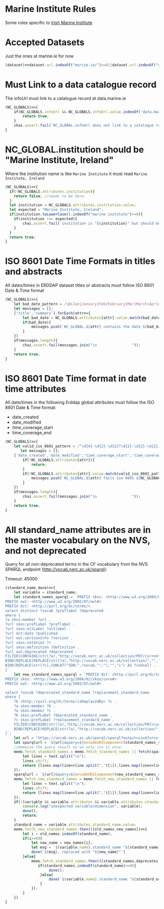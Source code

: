 # Marine Institute Rules

Some rules specific to [Irish Marine Institute](https://www.marine.ie/)

# Accepted Datasets
Just the ones at marine.ie for now

```javascript
(dataset)=>dataset.url.indexOf("marine.ie/")>=0||dataset.url.indexOf("digitalocean.ie/")>=0;
```

# Must Link to a data catalogue record
The infoUrl must link to a catalogue record at data.marine.ie

```javascript
(NC_GLOBALS)=>{
    if(NC_GLOBALS.infoUrl && NC_GLOBALS.infoUrl.value.indexOf('data.marine.ie')>=0){
        return true;
    }
    chai.assert.fail(`NC_GLOBAL.infoUrl does not link to a catalogue record at data.marine.ie`)
}
```

# NC_GLOBAL.institution should be "Marine Institute, Ireland"

Where the institution name is like `Marine Institute` it must read `Marine Institute, Ireland`
```javascript
(NC_GLOBALS)=>{
  if(!NC_GLOBALS.attributes.institution){
    return false; //needs to be here.
  }
  let institution = NC_GLOBALS.attributes.institution.value;
  let expected = "Marine Institute, Ireland";
  if(institution.toLowerCase().indexOf("marine institute")>=0){
    if(institution !== expected){
        chai.assert.fail(`institution is "${institution}" but should be "${expected}"`)
    }
  }
  return true;
}

```

# ISO 8601 Date Time Formats in titles and abstracts
All dates/times in ERDDAP dataset titles or abstracts must follow ISO 8601 Date & Time format

```javascript
(NC_GLOBALS)=>{
    let bad_date_pattern = /\b(Jan|January|Feb|February|Mar|March|Apr|April|May|Jun|June|Jul|July|Aug|August|Sep|Sept|September|Oct|October|Nov|November|Dec|December)[,]{0,1}.\d{4}/;
    let messages = [];
    ['title','summary'].forEach(attr=>{
        let bad_date = NC_GLOBALS.attributes[attr].value.match(bad_date_pattern);
        if(bad_date){
            messages.push(`NC_GLOBAL.${attr} contains the date ${bad_date[0]}`);
        }
    })
    if(messages.length){
        chai.assert.fail(messages.join("\n                "));
    }
    return true;
}
```

# ISO 8601 Date Time format in date time attributes
All date/times in the following Erddap global attributes must follow the ISO 8601 Date & Time format:
- date_created
- date_modified
- time_coverage_start
- time_coverage_end

```javascript
(NC_GLOBALS)=>{
    let valid_iso_8601_pattern = /^\d{4}-\d{2}-\d{2}T\d{2}:\d{2}:\d{2}/
       let messages = [];
    ['date_created','date_modified','time_coverage_start','time_coverage_end'].forEach(attr=>{
        if(!NC_GLOBALS.attributes[attr]){
            return;
        }
        if(!NC_GLOBALS.attributes[attr].value.match(valid_iso_8601_pattern)){
            messages.push(`NC_GLOBAL.${attr} fails iso 8601 ${NC_GLOBALS.attributes[attr].value}`);
        }
    })
    if(messages.length){
        chai.assert.fail(messages.join("\n                "));
    }
    return true;
}

```

# All standard_name attributes are in the master vocabulary on the NVS, and not deprecated
Query for all non-deprecated terms in the CF vocabulary from the NVS SPARQL endpoint (http://vocab.nerc.ac.uk/sparql):

Timeout: 45000

```javascript
(standard_name,done)=>{
    let variable = standard_name;
    let standard_names_sparql = `PREFIX skos: <http://www.w3.org/2004/02/skos/core#>
PREFIX owl: <http://www.w3.org/2002/07/owl#>
PREFIX dct: <http://purl.org/dc/terms/>
select distinct ?vocab ?preflabel ?deprecated
where {
?a skos:member ?url .
?url skos:prefLabel ?preflabel .
?url skos:altLabel ?altlabel .
?url dct:date ?published .
?url owl:versionInfo ?version .
?url skos:notation ?c .
?url skos:definition ?definition .
?url owl:deprecated ?deprecated .
FILTER(CONTAINS(str(?a),"http://vocab.nerc.ac.uk/collection/P07/current/") && ?deprecated = "false") .
BIND(REPLACE(REPLACE(str(?a),"http://vocab.nerc.ac.uk/collection/","","i"),"/current/","","i") AS ?vocab) .
BIND(REPLACE(str(?c),CONCAT("SDN:",?vocab,"::"),"","i") AS ?codval) .
}`
    let new_standard_names_sparql = `PREFIX dct: <http://purl.org/dc/terms/>
PREFIX skos: <http://www.w3.org/2004/02/skos/core#>
PREFIX owl: <http://www.w3.org/2002/07/owl#>

select ?vocab ?deprecated_standard_name ?replacement_standard_name
where {
    ?b <http://purl.org/dc/terms/isReplacedBy> ?c .
    ?a skos:member ?b .
    ?a skos:member ?c .
    ?b skos:prefLabel ?deprecated_standard_name .
    ?c skos:prefLabel ?replacement_standard_name .
    FILTER(CONTAINS(str(?a),"http://vocab.nerc.ac.uk/collection/P07/current/")) .
    BIND(REPLACE(REPLACE(str(?a),"http://vocab.nerc.ac.uk/collection/","","i"),"/current/","","i") AS ?vocab) .
}`;
    let url = "https://vocab.nerc.ac.uk/sparql/sparql?output=csv&force-accept=text%2Fplain"
    let sparqlurl = `${url}&query=${encodeURIComponent(standard_names_sparql)}`;
    //memoize the query result so we only run it once.
    memo.fetch_standard_names = memo.fetch_standard_names || fetch(sparqlurl).then(x=>x.text()).then(text=>{
        let lines = text.split("\n");
        lines.shift;
        return [lines.map(line=>line.split(",")[1]),lines.map(line=>line.split(",")[2])];
    });
    sparqlurl = `${url}&query=${encodeURIComponent(new_standard_names_sparql)}`;
    memo.fetch_new_standard_names = memo.fetch_new_standard_names || fetch(sparqlurl).then(x=>x.text()).then(text=>{
        let lines = text.split("\n");
        lines.shift;
        return [lines.map(line=>line.split(",")[1]),lines.map(line=>line.split(",")[2])];
    });
    if(!(variable && variable.attributes && variable.attributes.standard_name)){
        console.log("unexpected variable/dimension", variable);
        done();
        return;
    }
    standard_name = variable.attributes.standard_name.value;
    memo.fetch_new_standard_names.then(([old_names,new_names])=>{
        let i = old_names.indexOf(standard_name);
        if(i>=0){
            let new_name = new_names[i];
            let msg = `${variable.name}.standard_name "${standard_name}" is deprecated in the NVS`;
            done(`${msg}, replaced with "${new_name}"`)
        }else{
            memo.fetch_standard_names.then(([standard_names,deprecates])=>{
               if(standard_names.indexOf(standard_name)>=0){
                    done();
                }else{
                    done(`${variable.name}.standard_name "${standard_name}" is not in the NVS `)
                }
            });
        }
    })
}
```
